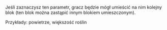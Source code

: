Jeśli zaznaczysz ten parametr, gracz będzie mógł umieścić na nim kolejny blok (ten blok można zastąpić innym blokiem umieszczonym).

Przykłady: powietrze, większość roślin